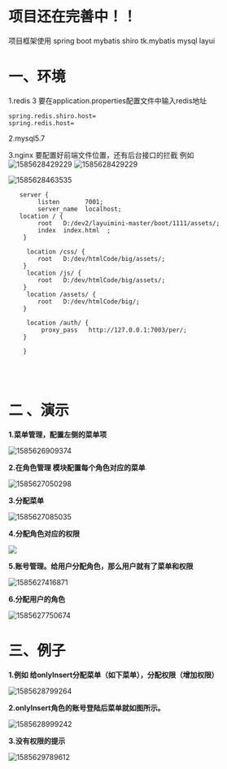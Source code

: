 # 项目还在完善中！！
 项目框架使用 spring boot  mybatis  shiro  tk.mybatis mysql  layui 


# 一、环境 
1.redis 3
要在application.properties配置文件中输入redis地址
    
    spring.redis.shiro.host= 
    spring.redis.host= 
    
2.mysql5.7
    
3.nginx 
     要配置好前端文件位置，还有后台接口的拦截
    例如  
  ![1585628429229](https://github.com/ratmhk/auth/blob/master/img/1585628429229.png)
 ![1585628429229](C:\Users\kkk\AppData\Roaming\Typora\typora-user-images\1585628429229.png)

  ![1585628463535](https://github.com/ratmhk/auth/blob/master/img/1585628463535.png)

       
       server {
            listen       7001;
            server_name  localhost;
       location / {
            root   D:/dev2/layuimini-master/boot/1111/assets/;
            index  index.html  ;
        }
    	
    	 location /css/ {
            root   D:/dev/htmlCode/big/assets/;           
        }
    	 location /js/ {
            root   D:/dev/htmlCode/big/assets/;   
        }
    	 location /assets/ {
            root   D:/dev/htmlCode/big/;   
        }
    	 
    	 location /auth/ {
             proxy_pass   http://127.0.0.1:7003/per/;    
        }
        
        }




​		 
​       

# 二 、演示

**1.菜单管理，配置左侧的菜单项**

![*1585626909374*](https://github.com/ratmhk/auth/blob/master/img/1585626909374.png)





**2.在角色管理 模块配置每个角色对应的菜单**

![1585627050298](https://github.com/ratmhk/auth/blob/master/img/1585627050298.png)

**3.分配菜单**



![1585627085035](https://github.com/ratmhk/auth/blob/master/img/1585627085035.png)



**4.分配角色对应的权限**



![](https://github.com/ratmhk/auth/blob/master/img/1585627352177.png)

**5.账号管理。给用户分配角色，那么用户就有了菜单和权限**

![1585627416871](https://github.com/ratmhk/auth/blob/master/img/1585627416871.png)

**6.分配用户的角色**

![1585627750674](https://github.com/ratmhk/auth/blob/master/img/1585627750674.png)





# 三、例子

**1.例如 给onlyInsert分配菜单（如下菜单），分配权限（增加权限）**

![1585628799264](https://github.com/ratmhk/auth/blob/master/img/1585628799264.png)

**2.onlyInsert角色的账号登陆后菜单就如图所示。**

![1585628999242](https://github.com/ratmhk/auth/blob/master/img/1585628999242.png)





**3.没有权限的提示**

![1585629789612](https://github.com/ratmhk/auth/blob/master/img/1585629789612.png)





